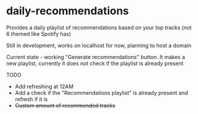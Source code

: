 # daily-recommendations
Provides a daily playlist of recommendations based on your top tracks (not 6 themed like Spotify has)

Still in development, works on localhost for now, planning to host a domain

Current state - working "Generate recommendations" button. It makes a new playlist, currently it does not check if the playlist is already present

TODO
- Add refreshing at 12AM
- Add a check if the "Recommendations playlist" is already present and refresh if it is
- <strike>Custom amount of recommended tracks</strike>
